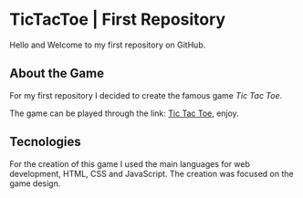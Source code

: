 # TicTacToe | First Repository

Hello and Welcome to my first repository on GitHub.

## About the Game

For my first repository I decided to create the famous game *Tic Tac Toe*.

The game can be played through the link: [Tic Tac Toe](https://lucasmaciel03.github.io/TicTacToe/), enjoy.

## Tecnologies

For the creation of this game I used the main languages for web development, HTML, CSS and JavaScript. The creation was focused on the game design.

 
